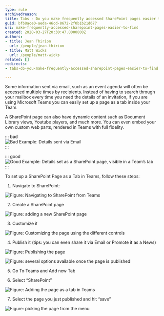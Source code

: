 ```yaml
---
type: rule
archivedreason: 
title: Tabs - Do you make frequently accessed SharePoint pages easier to find?
guid: bfb8ace0-aeda-46cd-8672-2f0b1b21d677
uri: make-frequently-accessed-sharepoint-pages-easier-to-find
created: 2020-03-27T20:30:47.0000000Z
authors:
- title: Jean Thirion
  url: /people/jean-thirion
- title: Matt Wicks
  url: /people/matt-wicks
related: []
redirects:
- tabs-do-you-make-frequently-accessed-sharepoint-pages-easier-to-find

---
```


Some information sent via email, such as an event agenda will often be accessed multiple times by recipients. Instead of having to search through your mailbox every time you need the details of an invitation, if you are using Microsoft Teams you can easily set up a page as a tab inside your Team.

<!--endintro-->

A SharePoint page can also have dynamic content such as Document Library views, Youtube players, and much more. You can even embed your own custom web parts, rendered in Teams with full fidelity.


::: bad  
![Bad Example: Details sent via Email](details-sent-bad.jpg)  
:::


::: good  
![Good Example: Details set as a SharePoint page, visible in a Team’s tab](details-sent-good.jpg)  
:::

To set up a SharePoint Page as a Tab in Teams, follow these steps:

1. Navigate to SharePoint:

![Figure: Navigating to SharePoint from Teams](navigate-to-sharepoint-from-teams.png)  

2. Create a SharePoint page

![Figure: adding a new SharePoint page](adding-sharepoint-page.jpg)  

3. Customize it

![Figure: Customizing the page using the different controls](customizing-sharepoint-page.png)  

4. Publish it (tips: you can even share it via Email or Promote it as a News)

![Figure: Publishing the page](publishing-sharepoint-page.png)  

![Figure: several options available once the page is published](options-avaialble-sharepoint-page.jpg)  

5. Go To Teams and Add new Tab

6. Select “SharePoint”

![Figure: Adding the page as a tab in Teams](adding-sharepoint-page-as-a-tab-in-teams.png)  

7. Select the page you just published and hit “save”

![Figure: picking the page from the menu](picking-sahrepoint-page-from-menu.jpg)
